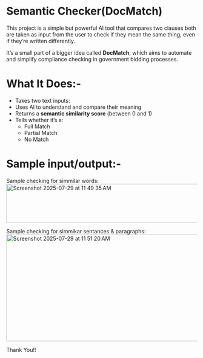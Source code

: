 # Semantic Checker(DocMatch)

This project is a simple but powerful AI tool that compares two clauses both are taken as input from the user to check if they mean the same thing, even if they’re written differently.

It’s a small part of a bigger idea called **DocMatch**, which aims to automate and simplify compliance checking in government bidding processes.

# What It Does:-

- Takes two text inputs:  
- Uses AI to understand and compare their meaning
- Returns a **semantic similarity score** (between 0 and 1)
- Tells whether it’s a:
  -  Full Match
  -  Partial Match
  -  No Match
# Sample input/output:- 

Sample checking for simmilar words:
<img width="645" height="102" alt="Screenshot 2025-07-29 at 11 49 35 AM" src="https://github.com/user-attachments/assets/ad4aa3ea-0125-4044-a3ab-20f30c1672df" />

Sample checking for simmikar sentances & paragraphs: 
<img width="1009" height="281" alt="Screenshot 2025-07-29 at 11 51 20 AM" src="https://github.com/user-attachments/assets/af558ae1-5204-479f-872b-b49b5b129ea0" />

Thank You!!
